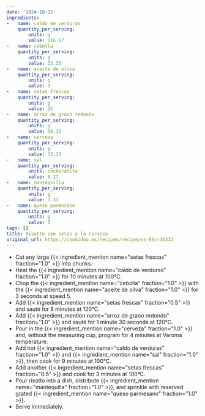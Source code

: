 ```yaml
---
date: '2024-10-12'
ingredients:
-   name: caldo de verduras
    quantity_per_serving:
        units: g
        value: 116.67
-   name: cebolla
    quantity_per_serving:
        units: g
        value: 33.33
-   name: aceite de oliva
    quantity_per_serving:
        units: g
        value: 5
-   name: setas frescas
    quantity_per_serving:
        units: g
        value: 25
-   name: arroz de grano redondo
    quantity_per_serving:
        units: g
        value: 58.33
-   name: cerveza
    quantity_per_serving:
        units: g
        value: 33.33
-   name: sal
    quantity_per_serving:
        units: cucharadita
        value: 0.17
-   name: mantequilla
    quantity_per_serving:
        units: g
        value: 3.33
-   name: queso parmesano
    quantity_per_serving:
        units: g
        value: 5
tags: []
title: Risotto con setas a la cerveza
original_url: https://cookidoo.es/recipes/recipe/es-ES/r36232
---
```


- Cut any large {{< ingredient_mention name="setas frescas" fraction="1.0" >}} into chunks.
- Heat the {{< ingredient_mention name="caldo de verduras" fraction="1.0" >}} for 10 minutes at 100°C.
- Chop the {{< ingredient_mention name="cebolla" fraction="1.0" >}} with the {{< ingredient_mention name="aceite de oliva" fraction="1.0" >}} for 3 seconds at speed 5.
- Add {{< ingredient_mention name="setas frescas" fraction="0.5" >}} and sauté for 8 minutes at 120°C.
- Add {{< ingredient_mention name="arroz de grano redondo" fraction="1.0" >}} and sauté for 1 minute 30 seconds at 120°C.
- Pour in the {{< ingredient_mention name="cerveza" fraction="1.0" >}} and, without the measuring cup, program for 4 minutes at Varoma temperature.
- Add hot {{< ingredient_mention name="caldo de verduras" fraction="1.0" >}} and {{< ingredient_mention name="sal" fraction="1.0" >}}, then cook for 9 minutes at 100°C.
- Add another {{< ingredient_mention name="setas frescas" fraction="0.5" >}} and cook for 3 minutes at 100°C.
- Pour risotto into a dish, distribute {{< ingredient_mention name="mantequilla" fraction="1.0" >}}, and sprinkle with reserved grated {{< ingredient_mention name="queso parmesano" fraction="1.0" >}}.
- Serve immediately.